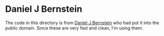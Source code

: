 # Daniel J Bernstein

The code in this directory is
from [Daniel J Bernstein](https://cr.yp.to/djb.html)
who had put it into the public domain.  Since these
are very fast and clean, I'm using them.
